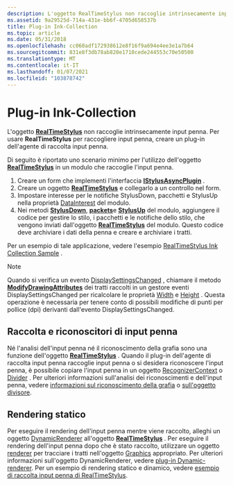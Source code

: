 ```yaml
---
description: L'oggetto RealTimeStylus non raccoglie intrinsecamente input penna. Per usare RealTimeStylus per raccogliere input penna, creare un plug-in dell'agente di raccolta input penna.
ms.assetid: 9a29525d-714a-431e-bb6f-4705d658537b
title: Plug-in Ink-Collection
ms.topic: article
ms.date: 05/31/2018
ms.openlocfilehash: cc060adf172938612e8f16f9a694e4ee3e1a7b64
ms.sourcegitcommit: 831e8f3db78ab820e1710cede244553c70e50500
ms.translationtype: MT
ms.contentlocale: it-IT
ms.lasthandoff: 01/07/2021
ms.locfileid: "103878742"
---
```

# <a name="ink-collection-plug-ins"></a>Plug-in Ink-Collection

L'oggetto [**RealTimeStylus**](realtimestylus-class.md) non raccoglie intrinsecamente input penna. Per usare **RealTimeStylus** per raccogliere input penna, creare un plug-in dell'agente di raccolta input penna.

Di seguito è riportato uno scenario minimo per l'utilizzo dell'oggetto [**RealTimeStylus**](realtimestylus-class.md) in un modulo che raccoglie l'input penna.

1.  Creare un form che implementi l'interfaccia [**IStylusAsyncPlugin**](/windows/win32/api/rtscom/nn-rtscom-istylusasyncplugin) .
2.  Creare un oggetto [**RealTimeStylus**](realtimestylus-class.md) e collegarlo a un controllo nel form.
3.  Impostare interesse per le notifiche StylusDown, pacchetti e StylusUp nella proprietà [DataInterest](/previous-versions/ms574886(v=vs.100)) del modulo.
4.  Nei metodi [**StylusDown**](/windows/desktop/api/RTSCom/nf-rtscom-istylusplugin-stylusdown), [**packets**](/windows/desktop/api/RTSCom/nf-rtscom-istylusplugin-packets)e [**StylusUp**](/windows/desktop/api/RTSCom/nf-rtscom-istylusplugin-stylusup) del modulo, aggiungere il codice per gestire lo stilo, i pacchetti e le notifiche dello stilo, che vengono inviati dall'oggetto [**RealTimeStylus**](realtimestylus-class.md) del modulo. Questo codice deve archiviare i dati della penna e creare e archiviare i tratti.

Per un esempio di tale applicazione, vedere l'esempio [RealTimeStylus Ink Collection Sample](realtimestylus-ink-collection-sample.md) .

> [!Note]  
> Quando si verifica un evento [DisplaySettingsChanged](/dotnet/api/microsoft.win32.systemevents.displaysettingschanged?view=dotnet-plat-ext-3.1) , chiamare il metodo [**ModifyDrawingAttributes**](/windows/desktop/api/msinkaut/nf-msinkaut-iinkstrokes-modifydrawingattributes) dei tratti raccolti in un gestore eventi DisplaySettingsChanged per ricalcolare le proprietà [Width](/previous-versions/ms582112(v=vs.100)) e [Height](/previous-versions/ms582106(v=vs.100)) . Questa operazione è necessaria per tenere conto di possibili modifiche di punti per pollice (dpi) derivanti dall'evento DisplaySettingsChanged.

 

## <a name="ink-collection-and-recognizers"></a>Raccolta e riconoscitori di input penna

Né l'analisi dell'input penna né il riconoscimento della grafia sono una funzione dell'oggetto [**RealTimeStylus**](realtimestylus-class.md) . Quando il plug-in dell'agente di raccolta input penna raccoglie input penna o si desidera riconoscere l'input penna, è possibile copiare l'input penna in un oggetto [RecognizerContext](/previous-versions/ms552546(v=vs.100)) o [Divider](/previous-versions/ms583616(v=vs.100)) . Per ulteriori informazioni sull'analisi dei riconoscimenti e dell'input penna, vedere [informazioni sul riconoscimento della grafia](about-handwriting-recognition.md) o [sull'oggetto divisore](the-divider-object.md).

## <a name="static-rendering"></a>Rendering statico

Per eseguire il rendering dell'input penna mentre viene raccolto, alleghi un oggetto [DynamicRenderer](/previous-versions/ms575176(v=vs.100)) all'oggetto [**RealTimeStylus**](realtimestylus-class.md) . Per eseguire il rendering dell'input penna dopo che è stato raccolto, utilizzare un oggetto [renderer](/previous-versions/ms552630(v=vs.100)) per tracciare i tratti nell'oggetto [Graphics](/dotnet/api/system.drawing.graphics?view=dotnet-plat-ext-3.1) appropriato. Per ulteriori informazioni sull'oggetto DynamicRenderer, vedere [plug-in Dynamic-renderer](dynamic-renderer-plug-ins.md). Per un esempio di rendering statico e dinamico, vedere [esempio di raccolta input penna di RealTimeStylus](realtimestylus-ink-collection-sample.md).

 

 
